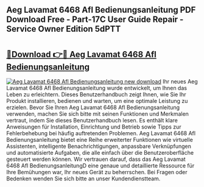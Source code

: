 ## Aeg Lavamat 6468 Afl Bedienungsanleitung PDF Download Free - Part-17C User Guide Repair - Service Owner Edition 5dPTT

# <h2><a href="http://df2wgi.blite.top/?on=Aeg+Lavamat+6468+Afl+Bedienungsanleitung">🔗Download 👉🔴 Aeg Lavamat 6468 Afl Bedienungsanleitung</a></h2>

[![Aeg Lavamat 6468 Afl Bedienungsanleitung new download](https://i.imgur.com/lujVjoI.png)](http://df2wgi.blite.top/?on=Aeg+Lavamat+6468+Afl+Bedienungsanleitung)
Ihr neues Aeg Lavamat 6468 Afl Bedienungsanleitung wurde entwickelt, um Ihnen das Leben zu erleichtern. Dieses Benutzerhandbuch zeigt Ihnen, wie Sie Ihr Produkt installieren, bedienen und warten, um eine optimale Leistung zu erzielen. Bevor Sie Ihren Aeg Lavamat 6468 Afl Bedienungsanleitung verwenden, machen Sie sich bitte mit seinen Funktionen und Merkmalen vertraut, indem Sie dieses Benutzerhandbuch lesen. Es enthält klare Anweisungen für Installation, Einrichtung und Betrieb sowie Tipps zur Fehlerbehebung bei häufig auftretenden Problemen. Aeg Lavamat 6468 Afl Bedienungsanleitung bietet eine Reihe erweiterter Funktionen wie virtuelle Assistenten, intelligente Benachrichtigungen, anpassbare Verknüpfungen und automatisierte Aufgaben, die alle einfach über die Benutzeroberfläche gesteuert werden können. Wir vertrauen darauf, dass das Aeg Lavamat 6468 Afl BedienungsanleitungD eine genaue und detaillierte Ressource für Ihre Bemühungen war, Ihr neues Gerät zu beherrschen. Bei Fragen oder Bedenken wenden Sie sich bitte an unser Kundendienstteam.
